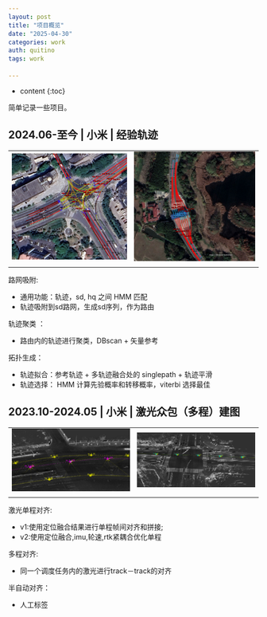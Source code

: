 ```yaml
---
layout: post
title: "项目概览"
date: "2025-04-30"
categories: work
auth: quitino
tags: work

---
```

* content
{:toc}

简单记录一些项目。




##  2024.06-至今 | 小米 | 经验轨迹

|   |  |
| :-----------: | :-----------: |
|  ![](./../../assets/resume/exp_track_02.png)     |    ![](./../../assets/resume/exp_track_01.png)       |
| |  |



路网吸附:
- 通用功能：轨迹，sd, hq 之间 HMM 匹配
- 轨迹吸附到sd路网，生成sd序列，作为路由

轨迹聚类 ：
- 路由内的轨迹进行聚类，DBscan + 矢量参考

拓扑生成：
- 轨迹拟合：参考轨迹 + 多轨迹融合处的 singlepath + 轨迹平滑
- 轨迹选择： HMM 计算先验概率和转移概率，viterbi 选择最佳


## 2023.10-2024.05 | 小米 | 激光众包（多程）建图


|   |  |
| :-----------: | :-----------: |
|  ![](./../../assets/resume/multi_lidar_slam_01.jpg)     |    ![](./../../assets/resume/multi_lidar_slam_02.png)       |
| |  |


激光单程对齐:  
- v1:使用定位融合结果进行单程帧间对齐和拼接;
- v2:使用定位融合,imu,轮速,rtk紧耦合优化单程

多程对齐:   
- 同一个调度任务内的激光进行track－track的对齐

半自动对齐：  
 - 人工标签





